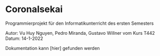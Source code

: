 # CoronaIsekai

Programmierprojekt für den Informatikunterricht des ersten Semesters

Autor: Vu Huy Nguyen, Pedro Miranda, Gustavo Willner vom Kurs T442
Datum: 14-1-2022

Dokumentation kann [hier] gefunden werden


